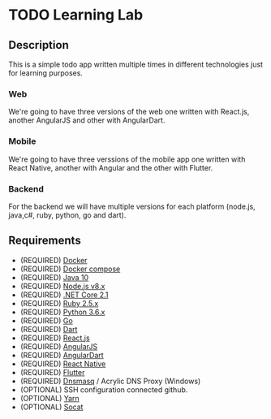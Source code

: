 # TODO Learning Lab

## Description

This is a simple todo app written multiple times in different technologies just for learning purposes. 

### Web

We're going to have three versions of the web one written with React.js, another AngularJS and other with AngularDart. 

### Mobile

We're going to have three verssions of the mobile app one written with React Native, another with Angular and the other with Flutter.

### Backend

For the backend we will have multiple versions for each platform (node.js, java,c#, ruby, python, go and dart).

## Requirements

- (REQUIRED) [Docker](https://docs.docker.com/) 
- (REQUIRED) [Docker compose](https://github.com/docker/compose)
- (REQUIRED) [Java 10](http://www.oracle.com/technetwork/java/javase/downloads/jdk10-downloads-4416644.html)
- (REQUIRED) [Node.js v8.x](https://nodejs.org)
- (REQUIRED) [.NET Core 2.1](https://github.com/dotnet/core)
- (REQUIRED) [Ruby 2.5.x](https://github.com/ruby/ruby)
- (REQUIRED) [Python 3.6.x](https://www.python.org/downloads/)
- (REQUIRED) [Go](https://golang.org/)
- (REQUIRED) [Dart](https://www.dartlang.org/)
- (REQUIRED) [React.js](https://reactjs.org/)
- (REQUIRED) [AngularJS](https://angular.io/)
- (REQUIRED) [AngularDart](https://webdev.dartlang.org/angular)
- (REQUIRED) [React Native](https://github.com/facebook/react-native)
- (REQUIRED) [Flutter](https://flutter.io/)
- (REQUIRED) [Dnsmasq](https://wiki.debian.org/HowTo/dnsmasq) / Acrylic DNS Proxy (Windows)
- (OPTIONAL) SSH configuration connected github.
- (OPTIONAL) [Yarn](https://yarnpkg.com/en/)
- (OPTIONAL) [Socat](http://www.dest-unreach.org/socat/doc/socat.html)
